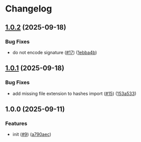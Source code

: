 # Changelog

## [1.0.2](https://github.com/sanity-io/signed-urls/compare/signed-urls-v1.0.1...signed-urls-v1.0.2) (2025-09-18)


### Bug Fixes

* do not encode signature ([#17](https://github.com/sanity-io/signed-urls/issues/17)) ([1ebba4b](https://github.com/sanity-io/signed-urls/commit/1ebba4b81683efbf7036953d10561946cbeebe48))

## [1.0.1](https://github.com/sanity-io/signed-urls/compare/signed-urls-v1.0.0...signed-urls-v1.0.1) (2025-09-18)


### Bug Fixes

* add missing file extension to hashes import ([#15](https://github.com/sanity-io/signed-urls/issues/15)) ([153a533](https://github.com/sanity-io/signed-urls/commit/153a533d1642a2f33716ab8c8d246acc502f2d90))

## 1.0.0 (2025-09-11)


### Features

* init ([#9](https://github.com/sanity-io/signed-urls/issues/9)) ([a790aec](https://github.com/sanity-io/signed-urls/commit/a790aecfcb2774d4d722acba78e6f5179d57a6a9))
